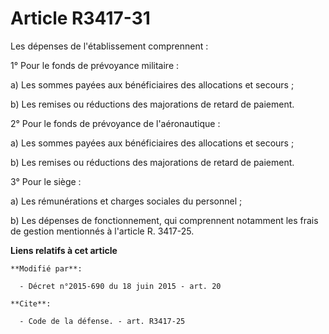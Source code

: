 # Article R3417-31

Les dépenses de l'établissement comprennent : 

1° Pour le fonds de prévoyance militaire : 

a) Les sommes payées aux bénéficiaires des allocations et secours ; 

b) Les remises ou réductions des majorations de retard de paiement. 

2° Pour le fonds de prévoyance de l'aéronautique : 

a) Les sommes payées aux bénéficiaires des allocations et secours ; 

b) Les remises ou réductions des majorations de retard de paiement. 

3° Pour le siège : 

a) Les rémunérations et charges sociales du personnel ; 

b) Les dépenses de fonctionnement, qui comprennent notamment les frais de gestion mentionnés à l'article R. 3417-25.

**Liens relatifs à cet article**

	**Modifié par**:

	  - Décret n°2015-690 du 18 juin 2015 - art. 20

	**Cite**:

	  - Code de la défense. - art. R3417-25
